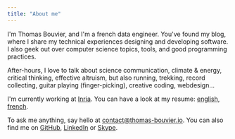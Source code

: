 ```yaml
---
title: "About me"
---
```


I'm Thomas Bouvier, and I'm a french data engineer. You've found my blog, where I share my technical experiences designing and developing software. I also geek out over computer science topics, tools, and good programming practices.

After-hours, I love to talk about science communication, climate & energy, critical thinking, effective altruism, but also running, trekking, record collecting, guitar playing (finger-picking), creative coding, webdesign...

I'm currently working at [Inria](https://www.inria.fr/). You can have a look at my resume: [english](/resume/resume_thomas_bouvier.pdf), [french](/resume/cv_thomas_bouvier.pdf).

To ask me anything, say hello at [contact@thomas-bouvier.io](mailto:contact@thomas-bouvier.io). You can also find me on [GitHub](https://github.com/thomas-bouvier), [LinkedIn](https://www.linkedin.com/in/thomas-bouvier/) or [Skype](skype:thomas.bouvier@outlook.fr).
